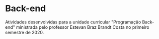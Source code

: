 # Back-end
Atividades desenvolvidas para a unidade curricular "Programação Back-end" ministrada pelo professor Estevan Braz Brandt Costa no primeiro semestre de 2020.
